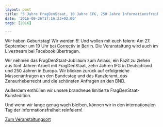 ```yaml
---
layout: post
title: "5 Jahre FragDenStaat, 10 Jahre IFG, 250 Jahre Informationsfreiheit"
date: '2016-09-26T17:16:23+02:00'
tags: [2016]

---
```


Wir haben Geburtstag! Wir werden 5! Und wollen mit euch feiern: Am 27. September um 19 Uhr <a href="https://correctiv.org/veranstaltungen/kalender/2016/9/27/5-jahre-fragdenstaat-10-jahre-ifg-250-jahre-inform/">bei Correctiv in Berlin</a>. Die Veranstaltung wird auch im Livestream bei Facebook übertragen.

Wir nehmen das FragDenStaat-Jubiläum zum Anlass, ein Fazit zu ziehen aus fünf Jahren Arbeit mit FragDenStaat, zehn Jahren IFG in Deutschland und 250 Jahren in Europa. Wir blicken zurück auf erfolgreiche Massenanfragen an den Bundestag und das Kanzleramt, das Zensurheberrecht und die schönsten Anfragen an den BND.

Außerdem enthüllen wir unsere brandneue limitierte FragDenStaat-Kunstedition.

Und wenn wir lange genug wach bleiben, können wir in den internationalen Tag der Informationsfreiheit reinfeiern!

<a href="https://correctiv.org/veranstaltungen/kalender/2016/9/27/5-jahre-fragdenstaat-10-jahre-ifg-250-jahre-inform/">Zum Veranstaltungsort</a>
